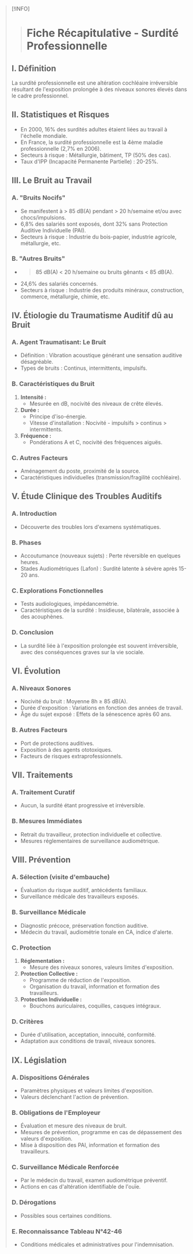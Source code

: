 
>[!INFO]
>> # Fiche Récapitulative - Surdité Professionnelle
> 
> ## I. Définition
> La surdité professionnelle est une altération cochléaire irréversible résultant de l'exposition prolongée à des niveaux sonores élevés dans le cadre professionnel.
> 
> ## II. Statistiques et Risques
> - En 2000, 16% des surdités adultes étaient liées au travail à l'échelle mondiale.
> - En France, la surdité professionnelle est la 4ème maladie professionnelle (2,7% en 2006).
> - Secteurs à risque : Métallurgie, bâtiment, TP (50% des cas).
> - Taux d'IPP (Incapacité Permanente Partielle) : 20-25%.
> 
> ## III. Le Bruit au Travail
> ### A. "Bruits Nocifs"
> - Se manifestent à > 85 dB(A) pendant > 20 h/semaine et/ou avec chocs/impulsions.
> - 6,8% des salariés sont exposés, dont 32% sans Protection Auditive Individuelle (PAI).
> - Secteurs à risque : Industrie du bois-papier, industrie agricole, métallurgie, etc.
> 
> ### B. "Autres Bruits"
> - > 85 dB(A) < 20 h/semaine ou bruits gênants < 85 dB(A).
> - 24,6% des salariés concernés.
> - Secteurs à risque : Industrie des produits minéraux, construction, commerce, métallurgie, chimie, etc.
> 
> ## IV. Étiologie du Traumatisme Auditif dû au Bruit
> ### A. Agent Traumatisant: Le Bruit
> - Définition : Vibration acoustique générant une sensation auditive désagréable.
> - Types de bruits : Continus, intermittents, impulsifs.
> 
> ### B. Caractéristiques du Bruit
> 1. **Intensité :**
>    - Mesurée en dB, nocivité des niveaux de crête élevés.
> 2. **Durée :**
>    - Principe d'iso-énergie.
>    - Vitesse d'installation : Nocivité - impulsifs > continus > intermittents.
> 3. **Fréquence :**
>    - Pondérations A et C, nocivité des fréquences aiguës.
> 
> ### C. Autres Facteurs
> - Aménagement du poste, proximité de la source.
> - Caractéristiques individuelles (transmission/fragilité cochléaire).
> 
> ## V. Étude Clinique des Troubles Auditifs
> ### A. Introduction
> - Découverte des troubles lors d'examens systématiques.
> 
> ### B. Phases
> - Accoutumance (nouveaux sujets) : Perte réversible en quelques heures.
> - Stades Audiométriques (Lafon) : Surdité latente à sévère après 15-20 ans.
> 
> ### C. Explorations Fonctionnelles
> - Tests audiologiques, impédancemétrie.
> - Caractéristiques de la surdité : Insidieuse, bilatérale, associée à des acouphènes.
> 
> ### D. Conclusion
> - La surdité liée à l'exposition prolongée est souvent irréversible, avec des conséquences graves sur la vie sociale.
> 
> ## VI. Évolution
> ### A. Niveaux Sonores
> - Nocivité du bruit : Moyenne 8h ≥ 85 dB(A).
> - Durée d'exposition : Variations en fonction des années de travail.
> - Âge du sujet exposé : Effets de la sénescence après 60 ans.
> 
> ### B. Autres Facteurs
> - Port de protections auditives.
> - Exposition à des agents ototoxiques.
> - Facteurs de risques extraprofessionnels.
> 
> ## VII. Traitements
> ### A. Traitement Curatif
> - Aucun, la surdité étant progressive et irréversible.
> 
> ### B. Mesures Immédiates
> - Retrait du travailleur, protection individuelle et collective.
> - Mesures réglementaires de surveillance audiométrique.
> 
> ## VIII. Prévention
> ### A. Sélection (visite d'embauche)
> - Évaluation du risque auditif, antécédents familiaux.
> - Surveillance médicale des travailleurs exposés.
> 
> ### B. Surveillance Médicale
> - Diagnostic précoce, préservation fonction auditive.
> - Médecin du travail, audiométrie tonale en CA, indice d'alerte.
> 
> ### C. Protection
> 1. **Réglementation :**
>    - Mesure des niveaux sonores, valeurs limites d'exposition.
> 2. **Protection Collective :**
>    - Programme de réduction de l'exposition.
>    - Organisation du travail, information et formation des travailleurs.
> 3. **Protection Individuelle :**
>    - Bouchons auriculaires, coquilles, casques intégraux.
> 
> ### D. Critères
> - Durée d'utilisation, acceptation, innocuité, conformité.
> - Adaptation aux conditions de travail, niveaux sonores.
> 
> ## IX. Législation
> ### A. Dispositions Générales
> - Paramètres physiques et valeurs limites d'exposition.
> - Valeurs déclenchant l'action de prévention.
> 
> ### B. Obligations de l'Employeur
> - Évaluation et mesure des niveaux de bruit.
> - Mesures de prévention, programme en cas de dépassement des valeurs d'exposition.
> - Mise à disposition des PAI, information et formation des travailleurs.
> 
> ### C. Surveillance Médicale Renforcée
> - Par le médecin du travail, examen audiométrique préventif.
> - Actions en cas d'altération identifiable de l'ouïe.
> 
> ### D. Dérogations
> - Possibles sous certaines conditions.
> 
> ### E. Reconnaissance Tableau N°42-46
> - Conditions médicales et administratives pour l'indemnisation.
